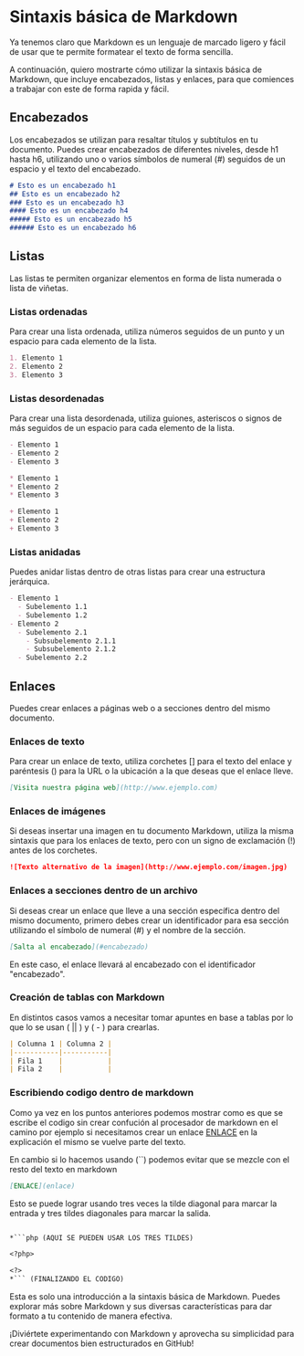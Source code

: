 # Sintaxis básica de Markdown

Ya tenemos claro que Markdown es un lenguaje de marcado ligero y fácil de usar que te permite formatear el texto de forma sencilla.

A continuación, quiero mostrarte cómo utilizar la sintaxis básica de Markdown, que incluye encabezados, listas y enlaces, para que comiences a trabajar con este de forma rapida y fácil.

## Encabezados

Los encabezados se utilizan para resaltar títulos y subtítulos en tu documento. Puedes crear encabezados de diferentes niveles, desde h1 hasta h6, utilizando uno o varios símbolos de numeral (#) seguidos de un espacio y el texto del encabezado.

``` markdown
# Esto es un encabezado h1
## Esto es un encabezado h2
### Esto es un encabezado h3
#### Esto es un encabezado h4
##### Esto es un encabezado h5
###### Esto es un encabezado h6
```

## Listas

Las listas te permiten organizar elementos en forma de lista numerada o lista de viñetas.

### Listas ordenadas

Para crear una lista ordenada, utiliza números seguidos de un punto y un espacio para cada elemento de la lista.

``` markdown
1. Elemento 1
2. Elemento 2
3. Elemento 3
```

### Listas desordenadas

Para crear una lista desordenada, utiliza guiones, asteriscos o signos de más seguidos de un espacio para cada elemento de la lista.

``` markdown
- Elemento 1
- Elemento 2
- Elemento 3
```

``` markdown
* Elemento 1
* Elemento 2
* Elemento 3
```

``` markdown
+ Elemento 1
+ Elemento 2
+ Elemento 3
```

### Listas anidadas

Puedes anidar listas dentro de otras listas para crear una estructura jerárquica.

``` markdown
- Elemento 1
  - Subelemento 1.1
  - Subelemento 1.2
- Elemento 2
  - Subelemento 2.1
    - Subsubelemento 2.1.1
    - Subsubelemento 2.1.2
  - Subelemento 2.2
```

## Enlaces

Puedes crear enlaces a páginas web o a secciones dentro del mismo documento.

### Enlaces de texto

Para crear un enlace de texto, utiliza corchetes [] para el texto del enlace y paréntesis () para la URL o la ubicación a la que deseas que el enlace lleve.

``` markdown
[Visita nuestra página web](http://www.ejemplo.com)
```

### Enlaces de imágenes

Si deseas insertar una imagen en tu documento Markdown, utiliza la misma sintaxis que para los enlaces de texto, pero con un signo de exclamación (!) antes de los corchetes.

``` markdown
![Texto alternativo de la imagen](http://www.ejemplo.com/imagen.jpg)
```

### Enlaces a secciones dentro de un archivo

Si deseas crear un enlace que lleve a una sección específica dentro del mismo documento, primero debes crear un identificador para esa sección utilizando el símbolo de numeral (#) y el nombre de la sección.

``` markdown
[Salta al encabezado](#encabezado)
```

En este caso, el enlace llevará al encabezado con el identificador "encabezado".

### Creación de tablas con Markdown

En distintos casos vamos a necesitar tomar apuntes en base a tablas por lo que lo se usan ( || ) y ( - ) para crearlas.

``` markdown
| Columna 1 | Columna 2 |
|-----------|-----------|
| Fila 1    |           |
| Fila 2    |           |
```

### Escribiendo codigo dentro de markdown

Como ya vez en los puntos anteriores podemos mostrar como es que se escribe el codigo sin crear confución al procesador de markdown en el camino por ejemplo si necesitamos crear un enlace [ENLACE](enlace) en la explicación el mismo se vuelve parte del texto.

En cambio si lo hacemos usando (``) podemos evitar que se mezcle con el resto del texto en markdown

``` markdown
[ENLACE](enlace)
```

Esto se puede lograr usando tres veces la tilde diagonal para marcar la entrada y tres tildes diagonales para marcar la salida.

``` markdown

*```php (AQUI SE PUEDEN USAR LOS TRES TILDES)

<?php>

<?>
*``` (FINALIZANDO EL CODIGO)

```

Esta es solo una introducción a la sintaxis básica de Markdown. Puedes explorar más sobre Markdown y sus diversas características para dar formato a tu contenido de manera efectiva.

¡Diviértete experimentando con Markdown y aprovecha su simplicidad para crear documentos bien estructurados en GitHub!
